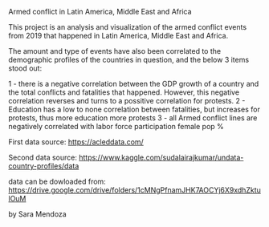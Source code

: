 Armed conflict in Latin America, Middle East and Africa

This project is an analysis and visualization of the armed conflict events from 2019 that happened in Latin America, Middle East and Africa.

The amount and type of events have also been correlated to the demographic profiles of the countries in question, and the below 3 items stood out:

1 - there is a negative correlation between the GDP growth of a country and the total conflicts and fatalities that happened. However, this negative correlation reverses and turns to a possitive correlation for protests.
2 - Education has a low to none correlation between fatalities, but increases for protests, thus more education more protests
3 - all Armed conflict lines are negatively correlated with labor force participation female pop %

First data source:
https://acleddata.com/

Second data source:
https://www.kaggle.com/sudalairajkumar/undata-country-profiles/data

data can be dowloaded from: https://drive.google.com/drive/folders/1cMNgPfnamJHK7AOCYj6X9xdhZktulOuM

by Sara Mendoza